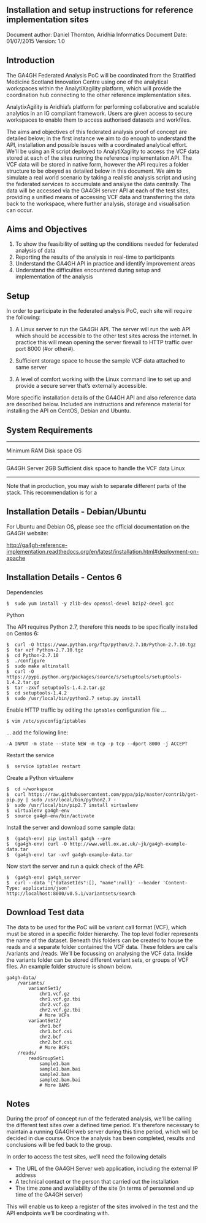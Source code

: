 ## Installation and setup instructions for reference implementation sites

Document author: Daniel Thornton, Aridhia Informatics
Document Date: 01/07/2015
Version: 1.0

## Introduction

The GA4GH Federated Analysis PoC will be coordinated from the Stratified Medicine Scotland Innovation Centre using one of the analytical workspaces within the AnalytiXagility platform, which will provide the coordination hub connecting to the other reference implementation sites.

AnalytixAgility is Aridhia’s platform for performing collaborative and scalable analytics in an IG compliant framework. Users are given access to secure workspaces to enable them to access authorised datasets and workfiles. 

The aims and objectives of this federated analysis proof of concept are detailed below; in the first instance we aim to do enough to understand the API, installation and possible issues with a coordinated analytical effort. We'll be using an R script deployed to AnalytiXagility to access the VCF data stored at each of the sites running the reference implementation API. The VCF data will be stored in native form, however the API requires a folder structure to be obeyed as detailed below in this document. We aim to simulate a real world scenario by taking a realistic analysis script and using the federated services to accumulate and analyse the data centrally. The data will be accessed via the GA4GH server API at each of the test sites, providing a unified means of accessing VCF data and transferring the data back to the workspace, where further analysis, storage and visualisation can occur.

## Aims and Objectives

1. To show the feasibility of setting up the conditions needed for federated analysis of data
2. Reporting the results of the analysis in real-time to participants
3. Understand the GA4GH API in practice and identify improvement areas
4. Understand the difficulties encountered during setup and implementation of the analysis

## Setup

In order to participate in the federated analysis PoC, each site will require the following:

1. A Linux server to run the GA4GH API. The server will run the web API which should be accessible to the other test sites across the internet. In practice this will mean opening the server firewall to HTTP traffic over port 8000 (#or other#).

2. Sufficient storage space to house the sample VCF data attached to same server

3. A level of comfort working with the Linux command line to set up and provide a secure server that’s externally accessible.

More specific installation details of the GA4GH API and also reference data are described below. Included are instructions and reference material for installing the API on CentOS, Debian and Ubuntu.

## System Requirements

--------------- ------- ----------------------------------------------- --------
Minimum         RAM     Disk space                                      OS 
--------------- ------- ----------------------------------------------- --------
GA4GH Server    2GB     Sufficient disk space to handle the VCF data    Linux 
--------------- ------- ----------------------------------------------- --------

Note that in production, you may wish to separate different parts of the stack. This recommendation is for a 

## Installation Details - Debian/Ubuntu

For Ubuntu and Debian OS, please see the official documentation on the GA4GH website:

http://ga4gh-reference-implementation.readthedocs.org/en/latest/installation.html#deployment-on-apache

## Installation Details - Centos 6

Dependencies

```
$  sudo yum install -y zlib-dev openssl-devel bzip2-devel gcc
```

Python

The API requires Python 2.7, therefore this needs to be specifically installed on Centos 6:

```
$  curl -O https://www.python.org/ftp/python/2.7.10/Python-2.7.10.tgz
$  tar xzf Python-2.7.10.tgz
$  cd Python-2.7.10
$  ./configure
$  sudo make altinstall
$  curl -O https://pypi.python.org/packages/source/s/setuptools/setuptools-1.4.2.tar.gz
$  tar -zxvf setuptools-1.4.2.tar.gz
$  cd setuptools-1.4.2
$  sudo /usr/local/bin/python2.7 setup.py install
```

Enable HTTP traffic by editing the ```iptables``` configuration file ...
```
$ vim /etc/sysconfig/iptables
```
...  add the following line:
```
-A INPUT -m state --state NEW -m tcp -p tcp --dport 8000 -j ACCEPT
```

Restart the service
```
$  service iptables restart
```

Create a Python virtualenv
```
$  cd ~/workspace
$  curl https://raw.githubusercontent.com/pypa/pip/master/contrib/get-pip.py | sudo /usr/local/bin/python2.7 -
$  sudo /usr/local/bin/pip2.7 install virtualenv
$  virtualenv ga4gh-env
$  source ga4gh-env/bin/activate
```

Install the server and download some sample data:
```
$  (ga4gh-env) pip install ga4gh --pre
$  (ga4gh-env) curl -O http://www.well.ox.ac.uk/~jk/ga4gh-example-data.tar
$  (ga4gh-env) tar -xvf ga4gh-example-data.tar
```

Now start the server and run a quick check of the API:
```
$  (ga4gh-env) ga4gh_server
$  curl --data '{"datasetIds":[], "name":null}' --header 'Content-Type: application/json' http://localhost:8000/v0.5.1/variantsets/search
```

## Download Test data

The data to be used for the PoC will be variant call format (VCF), which must be stored in a specific folder hierarchy. The top level fodler represents the name of the dataset. Beneath this folders can be created to house the reads and a separate folder contained the VCF data. These folders are calls /variants and /reads. We’ll be focussing on analysing the VCF data. Inside the variants folder can be stored different variant sets, or groups of VCF files. An example folder structure is shown below.

```
ga4gh-data/
    /variants/
        variantSet1/
            chr1.vcf.gz
            chr1.vcf.gz.tbi
            chr2.vcf.gz
            chr2.vcf.gz.tbi
            # More VCFs
        variantSet2/
            chr1.bcf
            chr1.bcf.csi
            chr2.bcf
            chr2.bcf.csi
            # More BCFs
    /reads/
        readGroupSet1
            sample1.bam
            sample1.bam.bai
            sample2.bam
            sample2.bam.bai
            # More BAMS
```

## Notes

During the proof of concept run of the federated analysis, we'll be calling the different test sites over a defined time period. It's therefore necessary to maintain a running GA4GH web server during this time period, which will be decided in due course. Once the analysis has been completed, results and conclusions will be fed back to the group.

In order to access the test sites, we’ll need the following details

-   The URL of the GA4GH Server web application, including the external IP address
-   A technical contact or the person that carried out the installation
-   The time zone and availability of the site (in terms of personnel and up time of the GA4GH server) 

This will enable us to keep a register of the sites involved in the test and the API endpoints we’ll be coordinating with.